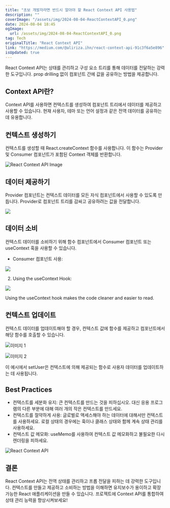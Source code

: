 ```yaml
---
title: "초보 개발자라면 반드시 알아야 할 React Context API 사용법"
description: ""
coverImage: "/assets/img/2024-08-04-ReactContextAPI_0.png"
date: 2024-08-04 18:45
ogImage:
  url: /assets/img/2024-08-04-ReactContextAPI_0.png
tag: Tech
originalTitle: "React Context API"
link: "https://medium.com/@aliriza.ihn/react-context-api-91c3f6a5e896"
isUpdated: true
---
```


React Context API는 상태를 관리하고 구성 요소 트리를 통해 데이터를 전달하는 강력한 도구입니다. prop drilling 없이 컴포넌트 간에 값을 공유하는 방법을 제공합니다.

## Context API란?

Context API를 사용하면 컨텍스트를 생성하여 컴포넌트 트리에서 데이터를 제공하고 사용할 수 있습니다. 현재 사용자, 테마 또는 언어 설정과 같은 전역 데이터를 공유하는 데 유용합니다.

## 컨텍스트 생성하기

<div class="content-ad"></div>

컨텍스트를 생성할 때 React.createContext 함수를 사용합니다. 이 함수는 Provider 및 Consumer 컴포넌트가 포함된 Context 객체를 반환합니다.

![React Context API Image](/assets/img/2024-08-04-ReactContextAPI_0.png)

## 데이터 제공하기

Provider 컴포넌트는 컨텍스트 데이터를 모든 자식 컴포넌트에서 사용할 수 있도록 만듭니다. Provider로 컴포넌트 트리를 감싸고 공유하려는 값을 전달합니다.

<div class="content-ad"></div>

<img src="/assets/img/2024-08-04-ReactContextAPI_1.png" />

## 데이터 소비

컨텍스트 데이터를 소비하기 위해 함수 컴포넌트에서 Consumer 컴포넌트 또는 useContext 훅을 사용할 수 있습니다.

- Consumer 컴포넌트 사용:

<div class="content-ad"></div>

<img src="/assets/img/2024-08-04-ReactContextAPI_2.png" />

2. Using the useContext Hook:

<img src="/assets/img/2024-08-04-ReactContextAPI_3.png" />

Using the useContext hook makes the code cleaner and easier to read.

<div class="content-ad"></div>

## 컨텍스트 업데이트

컨텍스트 데이터를 업데이트해야 할 경우, 컨텍스트 값에 함수를 제공하고 컴포넌트에서 해당 함수를 호출할 수 있습니다.

![이미지 1](/assets/img/2024-08-04-ReactContextAPI_4.png)

![이미지 2](/assets/img/2024-08-04-ReactContextAPI_5.png)

<div class="content-ad"></div>

이 예시에서 setUser은 컨텍스트에 의해 제공되는 함수로 사용자 데이터를 업데이트하는 데 사용됩니다.

## Best Practices

- 컨텍스트를 세분화 유지: 큰 컨텍스트를 만드는 것을 피하십시오. 대신 응용 프로그램의 다른 부분에 대해 여러 개의 작은 컨텍스트를 만드세요.
- 컨텍스트를 절약하게 사용: 글로벌로 액세스해야 하는 데이터에 대해서만 컨텍스트를 사용하세요. 로컬 상태의 경우에는 훅이나 클래스 상태와 함께 계속 상태 관리를 사용하세요.
- 컨텍스트 값 메모화: useMemo를 사용하여 컨텍스트 값 메모화하고 불필요한 다시 렌더링을 피하세요.

![React Context API](/assets/img/2024-08-04-ReactContextAPI_6.png)

<div class="content-ad"></div>

## 결론

React Context API는 전역 상태를 관리하고 프롭 전달을 피하는 데 강력한 도구입니다. 컨텍스트를 만들고 제공하고 소비하는 방법을 이해하면 유지보수가 용이하고 확장 가능한 React 애플리케이션을 만들 수 있습니다. 프로젝트에 Context API를 통합하여 상태 관리 능력을 향상시켜보세요!
